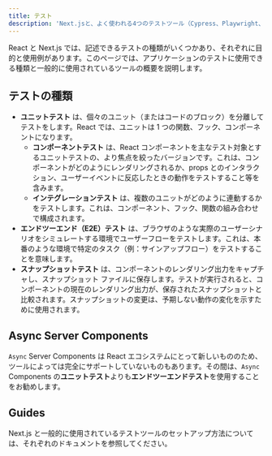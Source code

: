 ```yaml
---
title: テスト
description: 'Next.jsと、よく使われる4つのテストツール（Cypress、Playwright、Vitest、Jest）のセットアップ方法を学びます。'
---
```


React と Next.js では、記述できるテストの種類がいくつかあり、それぞれに目的と使用例があります。このページでは、アプリケーションのテストに使用できる種類と一般的に使用されているツールの概要を説明します。

## テストの種類

- **ユニットテスト** は、個々のユニット（またはコードのブロック）を分離してテストをします。React では、ユニットは 1 つの関数、フック、コンポーネントになります。
  - **コンポーネントテスト** は、React コンポーネントを主なテスト対象とするユニットテストの、より焦点を絞ったバージョンです。これは、コンポーネントがどのようにレンダリングされるか、props とのインタラクション、ユーザーイベントに反応したときの動作をテストすること等を含みます。
  - **インテグレーションテスト** は、複数のユニットがどのように連動するかをテストします。これは、コンポーネント、フック、関数の組み合わせで構成されます。
- **エンドツーエンド（E2E）テスト** は、ブラウザのような実際のユーザーシナリオをシミュレートする環境でユーザーフローをテストします。これは、本番のような環境で特定のタスク（例：サインアップフロー）をテストすることを意味します。
- **スナップショットテスト** は、コンポーネントのレンダリング出力をキャプチャし、スナップショット ファイルに保存します。テストが実行されると、コンポーネントの現在のレンダリング出力が、保存されたスナップショットと比較されます。スナップショットの変更は、予期しない動作の変化を示すために使用されます。

## Async Server Components

`Async` Server Components は React エコシステムにとって新しいもののため、ツールによっては完全にサポートしていないものもあります。その間は、`Async` Components の**ユニットテスト**よりも**エンドツーエンドテスト**を使用することをお勧めします。

## Guides

Next.js と一般的に使用されているテストツールのセットアップ方法については、それぞれのドキュメントを参照してください。
